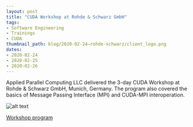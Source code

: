 ```yaml
---
layout: post
title: "CUDA Workshop at Rohde & Schwarz GmbH"
tags:
- Software Engineering
- Trainings
- CUDA
thumbnail_path: blog/2020-02-24–rohde-schwarz/client_logo.png
dates:
- 2020-02-24
- 2020-02-25
- 2020-02-26
---
```


Applied Parallel Computing LLC delivered the 3-day CUDA Workshop at Rohde & Schwarz GmbH, Munich, Germany. The program also covered the basics of Message Passing Interface (MPI) and CUDA-MPI interoperation.

![alt text](\assets\img\blog\2020-02-24–rohde-schwarz/client_logo.png "Logo Title Text 1")

[Workshop program](\assets\img\blog\2020-02-24–rohde-schwarz\program.pdf)
